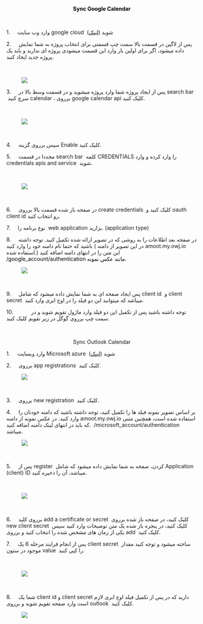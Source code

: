 <p style="text-align:center;"><span style="color:hsl(0,0%,0%);"><strong>Sync Google Calendar</strong></span></p><p style="text-align:center;">&nbsp;</p><p>1.&nbsp;&nbsp;&nbsp;&nbsp; وارد وب سایت google cloud &nbsp;شوید (<a href="https://console.cloud.google.com/">لینک</a>)</p><p>2.&nbsp;&nbsp;&nbsp;&nbsp; پس از لاگین در قسمت بالا سمت چپ قسمتی برای انتخاب پروژه به شما نمایش داده میشود، اگر برای اولین بار وارد این قسمت میشودی پروژه ای ندارید و باید یک پروژه جدید ایجاد کنید.</p><p>&nbsp;</p><figure class="image image_resized" style="width:51.12%;"><img src="https://hub.amootsoft.com/content/editor/1f4952a5-d904-4a26-80a0-086ad5fcbba6image.png.png"></figure><p>3.&nbsp;&nbsp;&nbsp;&nbsp; پس از ایجاد پروژه شما وارد پروژه میشوید و در قسمت وسط بالا در search bar &nbsp;سرچ کنید calendar ، برروی google calendar api کلیک کنید.</p><p>&nbsp;</p><figure class="image image_resized" style="width:37.42%;"><img src="https://hub.amootsoft.com/content/editor/fe0e4fb5-2de8-4f65-8f08-54f44140b8eaimage.png.png"></figure><p>&nbsp;</p><p>4.&nbsp;&nbsp;&nbsp;&nbsp; سپس برروی گزینه Enable کلیک کنید.</p><p>5.&nbsp;&nbsp;&nbsp;&nbsp; مجددا در قسمت search bar &nbsp;کلمه CREDENTIALS را وارد کرده و وارد credentials<span style="color:black;"> </span>apis and service &nbsp;شوید.</p><p>&nbsp;</p><figure class="image image_resized" style="width:38.6%;"><img src="https://hub.amootsoft.com/content/editor/1ca6074b-1c2a-4e68-9a04-681a752d7336image.png.png"></figure><p>&nbsp;</p><p>6.&nbsp;&nbsp;&nbsp;&nbsp; در صفحه باز شده قسمت بالا برروی create credentials &nbsp;کلیک کنید و oauth client id رو انتخاب کنید.</p><p>7.&nbsp;&nbsp;&nbsp;&nbsp; نوع برنامه را &nbsp;web application بزارید. (application type)</p><p>8.&nbsp;&nbsp;&nbsp;&nbsp; در صفحه بعد اطلاعات را به روشی که در تصویر ارائه شده تکمیل کنید. توجه داشته باشید که حتما نام دامنه خود را وارد کنید ( در این تصویر از دامنه amoot.my.owj.io استفاده شده.) این متن را در انتهای دامنه اضافه کنید <span style="color:black;">/google_account/authentication مانند عکس نمونه.</span></p><figure class="image image_resized" style="width:39.65%;"><img src="https://hub.amootsoft.com/content/editor/e025ba49-4dc0-4d82-ae8e-7982bc10967aimage.png.png"></figure><p>&nbsp;</p><p>9.&nbsp;&nbsp;&nbsp;&nbsp; پس ایجاد صفحه ای به شما نمایش داده میشود که شامل client id &nbsp;و client secret &nbsp;میباشد که میتوانید این دو فیلد را در اوج ابری وارد کنید.</p><p>10.&nbsp;&nbsp;&nbsp;&nbsp;&nbsp;&nbsp;&nbsp;&nbsp;&nbsp;&nbsp;&nbsp; توجه داشته باشید پس از تکمیل این دو فیلد وارد ماژول تقویم شوید و در سمت چپ برروی گوگل در زیر تقویم کلیک کنید.</p><p>&nbsp;</p><p style="text-align:center;">Sync Outlook Calendar</p><p>1.&nbsp;&nbsp;&nbsp;&nbsp; وارد وبسایت Microsoft azure &nbsp;شوید (<a href="https://portal.azure.com/#home">لینک</a>)</p><p>2.&nbsp;&nbsp;&nbsp;&nbsp; برروی app registrations &nbsp;کلیک کنید.</p><figure class="image image_resized" style="width:45.87%;"><img src="https://hub.amootsoft.com/content/editor/b7f81623-7927-4f65-a249-8e941e597c8dimage.png.png"></figure><p>&nbsp;</p><p>3.&nbsp;&nbsp;&nbsp;&nbsp; برروی new registration &nbsp;کلیک کنید.</p><p>4.&nbsp;&nbsp;&nbsp;&nbsp; بر اساس تصویر نمونه فیلد ها را تکمیل کنید، توجه داشته باشید که دامنه خودتان را وارد کنید. در عکس نمونه از دامنه amoot.my.owj.io استفاده شده است، همچنین متنی که باید در انتهای لینک دامنه اضافه کنید.&nbsp; /microsoft_account/authentication میباشد.</p><figure class="image image_resized" style="width:46.97%;"><img src="https://hub.amootsoft.com/content/editor/baf87da9-e439-413b-8eaf-1eff1c8b04cbimage.png.png"></figure><p>&nbsp;</p><p>5.&nbsp;&nbsp;&nbsp;&nbsp; پس از register &nbsp;کردن، صفحه به شما نمایش داده میشود که شامل Application (client) ID میباشد، آن را ذخیره کنید.</p><p>&nbsp;</p><figure class="image image_resized" style="width:55.89%;"><img src="https://hub.amootsoft.com/content/editor/caf19037-f600-4283-8031-759a218bf0c9image.png.png"></figure><p>&nbsp;</p><p>6.&nbsp;&nbsp;&nbsp;&nbsp; برروی کلید add a certificate or secret &nbsp;کلیک کنید، در صفحه باز شده برروی new client secret &nbsp;کلیک کنید، در پنجره باز شده یک متن توضیحات وارد کنید سپس یکی از زمان های مشخص شده را انتخاب کنید و برروی add &nbsp;کلیک کنید.</p><p>7.&nbsp;&nbsp;&nbsp;&nbsp; پس از انجام فرایند مرحله 6 یک client secret &nbsp;ساخته میشود و توجه کنید مقدار موجود در ستون value &nbsp;را کپی کنید.</p><p>&nbsp;</p><figure class="image image_resized" style="width:50.82%;"><img src="https://hub.amootsoft.com/content/editor/e4d67af3-eb98-4714-abbd-f3c5e22c7fc1image.png.png"></figure><p>&nbsp;</p><p>8.&nbsp;&nbsp;&nbsp;&nbsp; شما یک client id و client secret دارید که در پس از تکمیل فیلد اوج ابری لازم است وارد صفحه تقویم شوید و برروی outlook &nbsp;کلیک کنید.</p><figure class="image image_resized" style="width:27.37%;"><img src="https://hub.amootsoft.com/content/editor/32580e13-bbcf-46b1-a06b-7bada1a9ef7cimage.png.png"></figure>